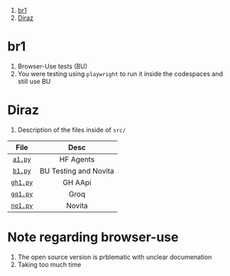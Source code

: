 1. [br1](#br1)
2. [Diraz](#diraz)

# br1

1. Browser-Use tests (BU)
2. You were testing using `playwright` to run it inside the codespaces and still use BU

# Diraz

1. Description of the files inside of `src/`

|           File           |         Desc          |
| :----------------------: | :-------------------: |
|  [`a1.py`](./src/a1.py)  |       HF Agents       |
|  [`b1.py`](./src/b1.py)  | BU Testing and Novita |
| [`gh1.py`](./src/gh1.py) |        GH AApi        |
| [`gq1.py`](./src/gq1.py) |         Groq          |
| [`no1.py`](./src/no1.py) |        Novita         |

# Note regarding browser-use

1. The open source version is prblematic with unclear documenation
2. Taking too much time
